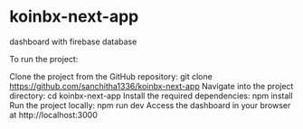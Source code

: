 # koinbx-next-app
dashboard with firebase database

To run the project:

Clone the project from the GitHub repository: git clone https://github.com/sanchitha1336/koinbx-next-app
Navigate into the project directory: cd koinbx-next-app
Install the required dependencies: npm install
Run the project locally: npm run dev
Access the dashboard in your browser at http://localhost:3000